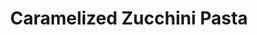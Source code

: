 ---
layout: recipe
title: Caramelized Zucchini Pasta
description: This recipe transforms two pounds of grated zucchini into a rich, sweet and jammy sauce for pasta. Like caramelized onions but made with zucchini!
prep_time: 15 minutes
cook_time: 35 minutes
servings: 4
category: Dinner
protein: vegetarian

ingredients: |
  - 2 tablespoons unsalted butter
  - 2 tablespoons extra-virgin olive oil
  - 2 pounds zucchini, coarsely grated (about 3 large zucchini)
  - 8 garlic cloves, peeled and smashed
  - ½ cup basil leaves, stems reserved
  - Kosher salt and black pepper
  - 1 pound ridged or curly pasta (like medium shells or casarecce)
  - ½ cup finely grated Parmesan or pecorino, plus more for serving
  - 1 tablespoon lemon juice

instructions: |
  1. In a large cast iron skillet over medium-high heat, melt butter and oil. Add zucchini, garlic, basil stems and half the basil leaves. Season with salt and pepper. Cover and cook until pooling with liquid, 5-7 minutes. Uncover and cook until liquid evaporates and zucchini starts to sizzle, 7-10 minutes.
  2. Continue cooking until zucchini is very soft, dark green, and reduced to about 1 cup, 20-25 minutes more. When browned bits build up, add a couple tablespoons of water and scrape them up. If you see burning, deglaze with water and lower heat.
  3. Meanwhile, bring a large pot of salted water to boil. When zucchini is nearly done, cook pasta until al dente. Reserve 2 cups pasta water, then drain.
  4. Remove herb stems from zucchini and reduce heat to medium. Add the pasta, 1 cup pasta water, and Parmesan. Stir until pasta is glossed with sauce, adding more pasta water if needed. Stir in lemon juice and remaining basil, then season to taste.

notes: |
  - Caramelized zucchini can be made ahead and refrigerated for up to a week or frozen.
  - Consider adding anchovy, preserved lemon or red-pepper flakes to the zucchini for additional flavor.
  - This concentrated zucchini mixture works well on sandwiches, pizzas, or antipasti spreads too.
---